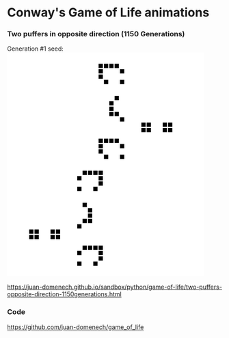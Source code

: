 # Conway's Game of Life animations

### Two puffers in opposite direction (1150 Generations)

Generation #1 seed:
![Seed](seed-two-puffers-opposite-direction.png)

https://juan-domenech.github.io/sandbox/python/game-of-life/two-puffers-opposite-direction-1150generations.html


### Code

https://github.com/juan-domenech/game_of_life
